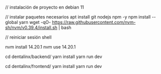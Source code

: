// instalación de proyecto en debian 11

// instalar paquetes necesarios
apt install git nodejs npm -y
npm install --global yarn
wget -qO- https://raw.githubusercontent.com/nvm-sh/nvm/v0.39.4/install.sh | bash

// reiniciar sesión shell

nvm install 14.20.1
nvm use 14.20.1

cd dentalinx/backend/
yarn install
yarn run dev

cd dentalinx/frontend/
yarn install
yarn run dev
